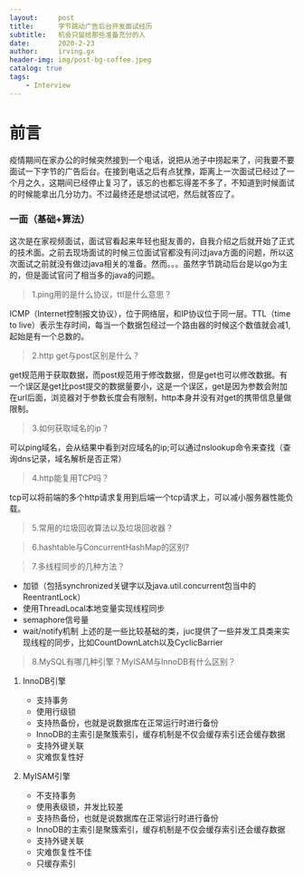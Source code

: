 ```yaml
---
layout:     post
title:      字节跳动广告后台开发面试经历
subtitle:   机会只留给那些准备充分的人
date:       2020-2-23
author:     irving.gx
header-img: img/post-bg-coffee.jpeg
catalog: true
tags:
    - Interview
---
```



# 前言
疫情期间在家办公的时候突然接到一个电话，说把从池子中捞起来了，问我要不要面试一下字节的广告后台。在接到电话之后有点犹豫，距离上一次面试已经过了一个月之久，这期间已经停止复习了，该忘的也都忘得差不多了，不知道到时候面试的时候能拿出几分功力。不过最终还是想试试吧，然后就答应了。



### 一面（基础+算法）

这次是在家视频面试，面试官看起来年轻也挺友善的，自我介绍之后就开始了正式的技术面。之前去现场面试的时候三位面试官都没有问过java方面的问题，所以这次面试之前就没有做过java相关的准备。然而。。。虽然字节跳动后台是以go为主的，但是面试官问了相当多的java的问题。

> 1.ping用的是什么协议，ttl是什么意思？

   ICMP（Internet控制报文协议），位于网络层，和IP协议位于同一层。TTL（time to live）表示生存时间，每当一个数据包经过一个路由器的时候这个数值就会减1,起始是有一个总数的。
 
> 2.http get与post区别是什么？

   get规范用于获取数据，而post规范用于修改数据，但是get也可以修改数据。有一个误区是get比post提交的数据量要小，这是一个误区，get是因为参数会附加在url后面，浏览器对于参数长度会有限制，http本身并没有对get的携带信息量做限制。
  
> 3.如何获取域名的ip？
  
  可以ping域名，会从结果中看到对应域名的ip;可以通过nslookup命令来查找（查询dns记录，域名解析是否正常）
 
> 4.http能复用TCP吗？
  
  tcp可以将前端的多个http请求复用到后端一个tcp请求上，可以减小服务器性能负载。
  
> 5.常用的垃圾回收算法以及垃圾回收器？

> 6.hashtable与ConcurrentHashMap的区别?

> 7.多线程同步的几种方法？

  - 加锁（包括synchronized关键字以及java.util.concurrent包当中的ReentrantLock）
  - 使用ThreadLocal本地变量实现线程同步
  - semaphore信号量
  - wait/notify机制
  上述的是一些比较基础的类，juc提供了一些并发工具类来实现线程的同步，比如CountDownLatch以及CyclicBarrier
  
> 8.MySQL有哪几种引擎？MyISAM与InnoDB有什么区别？  
  
  1. InnoDB引擎  
    
        - 支持事务
        - 使用行级锁
        - 支持热备份，也就是说数据库在正常运行时进行备份
        - InnoDB的主索引是聚簇索引，缓存机制是不仅会缓存索引还会缓存数据
        - 支持外键关联
        - 灾难恢复性好
        
  2. MyISAM引擎  
    
        - 不支持事务
        - 使用表级锁，并发比较差
        - 支持热备份，也就是说数据库在正常运行时进行备份
        - InnoDB的主索引是聚簇索引，缓存机制是不仅会缓存索引还会缓存数据
        - 支持外键关联
        - 灾难恢复性不佳
        - 只缓存索引
        
  
  
  


 
 





